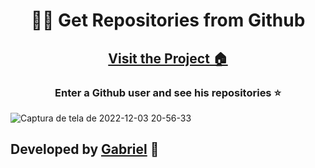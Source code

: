 <h1 align="center">🧑‍💻 Get Repositories from Github </h1>

<h2 align="center"> <a href="https://gabriel4g.github.io/get-user-repositories-github">Visit the Project 🏠</a> </h2>

<h3 align="center">Enter a Github user and see his repositories ⭐</h3>

![Captura de tela de 2022-12-03 20-56-33](https://user-images.githubusercontent.com/92071360/205470303-6d299718-71df-409f-aab0-ffc7f7a326f1.png)

<h2>Developed by <a href="https://instagram.com/gabrielbarrozs">Gabriel</a> 🚀</h2>
